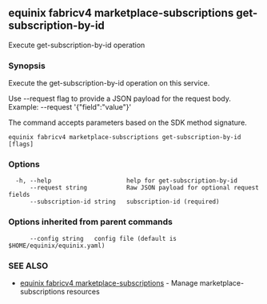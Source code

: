 ## equinix fabricv4 marketplace-subscriptions get-subscription-by-id

Execute get-subscription-by-id operation

### Synopsis

Execute the get-subscription-by-id operation on this service.

Use --request flag to provide a JSON payload for the request body.
Example: --request '{"field":"value"}'

The command accepts parameters based on the SDK method signature.

```
equinix fabricv4 marketplace-subscriptions get-subscription-by-id [flags]
```

### Options

```
  -h, --help                     help for get-subscription-by-id
      --request string           Raw JSON payload for optional request fields
      --subscription-id string   subscription-id (required)
```

### Options inherited from parent commands

```
      --config string   config file (default is $HOME/equinix/equinix.yaml)
```

### SEE ALSO

* [equinix fabricv4 marketplace-subscriptions](equinix_fabricv4_marketplace-subscriptions.md)	 - Manage marketplace-subscriptions resources

